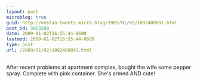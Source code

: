 ```yaml
---
layout: post
microblog: true
guid: http://vmstan-tweets.micro.blog/2009/01/02/1092408091.html
post_id: 3053288
date: 2009-01-02T16:55:44-0600
lastmod: 2009-01-02T16:55:44-0600
type: post
url: /2009/01/02/1092408091.html
---
```

After recent problems at apartment complex, bought the wife some pepper spray. Complete with pink container. She's armed AND cute!
